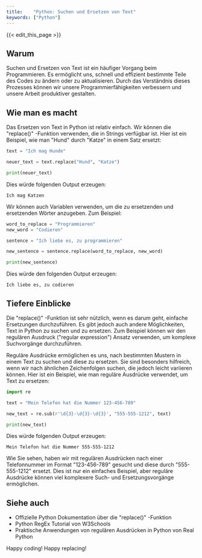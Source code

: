 ```yaml
---
title:    "Python: Suchen und Ersetzen von Text"
keywords: ["Python"]
---
```


{{< edit_this_page >}}

## Warum

Suchen und Ersetzen von Text ist ein häufiger Vorgang beim Programmieren. Es ermöglicht uns, schnell und effizient bestimmte Teile des Codes zu ändern oder zu aktualisieren. Durch das Verständnis dieses Prozesses können wir unsere Programmierfähigkeiten verbessern und unsere Arbeit produktiver gestalten.

## Wie man es macht

Das Ersetzen von Text in Python ist relativ einfach. Wir können die "replace()" -Funktion verwenden, die in Strings verfügbar ist. Hier ist ein Beispiel, wie man "Hund" durch "Katze" in einem Satz ersetzt:

```python 
text = "Ich mag Hunde"

neuer_text = text.replace("Hund", "Katze")

print(neuer_text)
```
Dies würde folgenden Output erzeugen:

```
Ich mag Katzen
```

Wir können auch Variablen verwenden, um die zu ersetzenden und ersetzenden Wörter anzugeben. Zum Beispiel:

```python
word_to_replace = "Programmieren"
new_word = "Codieren"

sentence = "Ich liebe es, zu programmieren"

new_sentence = sentence.replace(word_to_replace, new_word)

print(new_sentence)
```

Dies würde den folgenden Output erzeugen:

```
Ich liebe es, zu codieren
```

## Tiefere Einblicke

Die "replace()" -Funktion ist sehr nützlich, wenn es darum geht, einfache Ersetzungen durchzuführen. Es gibt jedoch auch andere Möglichkeiten, Text in Python zu suchen und zu ersetzen. Zum Beispiel können wir den regulären Ausdruck ("regular expression") Ansatz verwenden, um komplexe Suchvorgänge durchzuführen.

Reguläre Ausdrücke ermöglichen es uns, nach bestimmten Mustern in einem Text zu suchen und diese zu ersetzen. Sie sind besonders hilfreich, wenn wir nach ähnlichen Zeichenfolgen suchen, die jedoch leicht variieren können. Hier ist ein Beispiel, wie man reguläre Ausdrücke verwendet, um Text zu ersetzen:

```python
import re

text = "Mein Telefon hat die Nummer 123-456-789"

new_text = re.sub(r'\d{3}-\d{3}-\d{3}', "555-555-1212", text)

print(new_text)
```

Dies würde folgenden Output erzeugen:

```
Mein Telefon hat die Nummer 555-555-1212
```

Wie Sie sehen, haben wir mit regulären Ausdrücken nach einer Telefonnummer im Format "123-456-789" gesucht und diese durch "555-555-1212" ersetzt. Dies ist nur ein einfaches Beispiel, aber reguläre Ausdrücke können viel komplexere Such- und Ersetzungsvorgänge ermöglichen.

## Siehe auch

* Offizielle Python Dokumentation über die "replace()" -Funktion
* Python RegEx Tutorial von W3Schools
* Praktische Anwendungen von regulären Ausdrücken in Python von Real Python

Happy coding! Happy replacing!